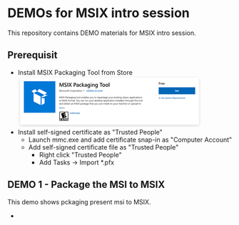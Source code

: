 # DEMOs for MSIX intro session

This repository contains DEMO materials for MSIX intro session.

## Prerequisit

+ Install MSIX Packaging Tool from Store
  <img src="MPT.png" />
+ Install self-signed certificate as "Trusted People"
  + Launch mmc.exe and add certificate snap-in as "Computer Account" 
  + Add self-signed certificate file as "Trusted People"
    + Right click "Trusted People"
    + Add Tasks -> Import *.pfx

## DEMO 1 -  Package the MSI to MSIX

This demo shows pckaging present msi to MSIX.

+ 